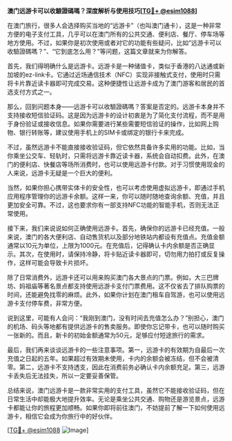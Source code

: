 **澳门远游卡可以收驗證碼嗎？深度解析与使用技巧[[TG💪+ @esim1088](https://t.me/s/esim1088)]**

在澳门旅行，很多人会选择购买当地的“远游卡”（也叫澳门通卡），这是一种非常方便的电子支付工具，几乎可以在澳门所有的公共交通、便利店、餐厅、停车场等地方使用。不过，如果你是初次使用或者对它的功能有些疑问，比如“远游卡可以收驗證碼嗎？”、“它到底怎么用？”等问题，这篇文章就来为你解答。

首先，我们得明确什么是远游卡。远游卡是一种储值卡，类似于香港的八达通或新加坡的ez-link卡。它通过近场通信技术（NFC）实现非接触式支付，使用时只需将卡片靠近读卡器即可完成交易。这种便捷性让远游卡成为了澳门游客和居民的首选支付方式之一。

那么，回到问题本身——远游卡可以收驗證碼嗎？答案是否定的。远游卡本身并不支持接收短信验证码。这是因为远游卡的设计初衷是为了简化支付流程，而不是用于身份验证或接收信息。如果你需要进行某些需要短信验证的操作，比如网上购物、银行转账等，建议使用手机上的SIM卡或绑定的银行卡来完成。

不过，虽然远游卡不能直接接收验证码，但它依然具备许多实用的功能。比如，当你乘坐公交车、轻轨时，只需将远游卡靠近读卡器，系统会自动扣费。此外，在澳门的便利店、快餐店等场所消费时，也可以使用远游卡付款。对于习惯使用现金的人来说，远游卡无疑是一个巨大的便利。

当然，如果你担心携带实体卡的安全性，也可以考虑使用虚拟远游卡，即通过手机应用程序管理你的远游卡余额。这样一来，你可以随时随地查询余额、充值，并且更加安全可靠。不过，这也要求你有一部支持NFC功能的智能手机，否则无法正常使用。

接下来，我们来说说如何正确使用远游卡。首先，确保你的远游卡已经充值。一般来说，澳门的各大便利店、自动售货机以及部分地铁站内都设有充值点。充值金额通常以10元为单位，上限为1000元。在充值后，记得确认卡内余额是否正确显示。其次，在使用时，请保持冷静，将卡贴近读卡器即可，切勿用力拍打或反复操作，这样可能会导致卡片损坏。

除了日常消费外，远游卡还可以用来购买澳门各大景点的门票。例如，大三巴牌坊、妈祖庙等著名景点都支持使用远游卡支付门票费用。这不仅省去了排队购票的时间，还能避免找零的麻烦。此外，如果你计划在澳门租车自驾游，也可以使用远游卡支付停车费，非常方便。

说到这里，可能有人会问：“我刚到澳门，没有时间去充值怎么办？”别担心，澳门的机场、码头等地都有提供远游卡的售卖服务。即使你忘记带卡，也可以随时购买一张新的。而且，新卡的初始金额通常为50元，足够应付短途旅行的需求。

最后，我们再来谈谈远游卡的一些注意事项。第一，远游卡的有效期为自最后一次充值之日起的五年。如果超过有效期未使用，卡内的余额会被冻结，但不会被清零。第二，远游卡不支持透支，因此在消费前务必确认卡内余额充足。第三，远游卡丢失后无法挂失，所以一定要妥善保管。

总结来说，澳门远游卡是一款非常实用的支付工具，虽然它不能接收验证码，但在日常生活中却能极大地提升效率。无论是乘坐公共交通、购物还是游览景点，远游卡都能让你的旅程更加顺畅。如果你即将前往澳门，不妨提前了解一下如何使用远游卡，相信它会成为你旅行中的好伙伴。

[[TG💪+ @esim1088](https://t.me/s/esim1088) ![Image](https://i.postimg.cc/4NQfJmqS/Snipaste-2025-05-13-00-14-12.png)]